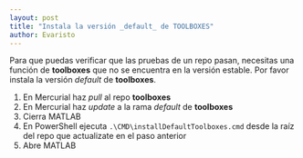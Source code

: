 ```yaml
---
layout: post
title: "Instala la versión _default_ de TOOLBOXES"
author: Evaristo
---
```


Para que puedas verificar que las pruebas de un repo pasan, necesitas una función de **toolboxes** que no se encuentra en la versión estable. Por favor instala la versión _default_ de **toolboxes**.

1. En Mercurial haz _pull_ al repo **toolboxes**
1. En Mercurial haz _update_ a la rama _default_ de **toolboxes**
1. Cierra MATLAB
1. En PowerShell ejecuta `.\CMD\installDefaultToolboxes.cmd` desde la raíz del repo que actualizate en el paso anterior
1. Abre MATLAB
